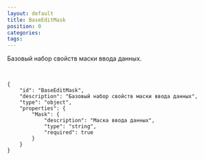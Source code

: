 ```yaml
---
layout: default
title: BaseEditMask
position: 0
categories: 
tags: 
---
```


Базовый набор свойств маски ввода данных.

   

```
{
	"id": "BaseEditMask",
	"description": "Базовый набор свойств маски ввода данных",
	"type": "object",
	"properties": {
		"Mask": {
			"description": "Маска ввода данных",
			"type": "string",
			"required": true
		}
	}
}
```

 

 

